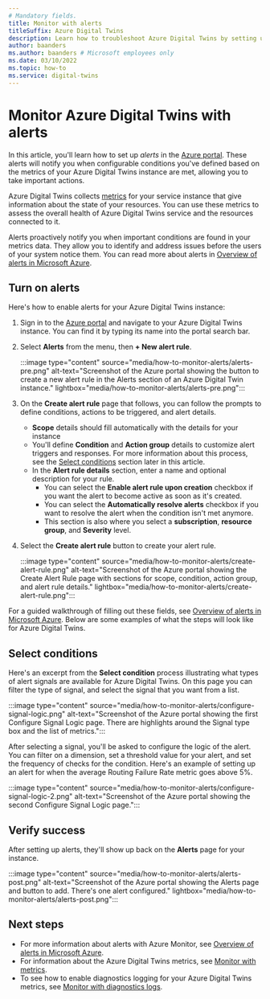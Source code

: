 ```yaml
---
# Mandatory fields.
title: Monitor with alerts
titleSuffix: Azure Digital Twins
description: Learn how to troubleshoot Azure Digital Twins by setting up alerts based on service metrics.
author: baanders
ms.author: baanders # Microsoft employees only
ms.date: 03/10/2022
ms.topic: how-to
ms.service: digital-twins
---
```


# Monitor Azure Digital Twins with alerts

In this article, you'll learn how to set up *alerts* in the [Azure portal](https://portal.azure.com). These alerts will notify you when configurable conditions you've defined based on the metrics of your Azure Digital Twins instance are met, allowing you to take important actions.

Azure Digital Twins collects [metrics](how-to-monitor-metrics.md) for your service instance that give information about the state of your resources. You can use these metrics to assess the overall health of Azure Digital Twins service and the resources connected to it.

Alerts proactively notify you when important conditions are found in your metrics data. They allow you to identify and address issues before the users of your system notice them. You can read more about alerts in [Overview of alerts in Microsoft Azure](../azure-monitor/alerts/alerts-overview.md).

## Turn on alerts

Here's how to enable alerts for your Azure Digital Twins instance:

1. Sign in to the [Azure portal](https://portal.azure.com) and navigate to your Azure Digital Twins instance. You can find it by typing its name into the portal search bar. 

2. Select **Alerts** from the menu, then **+ New alert rule**.

   :::image type="content" source="media/how-to-monitor-alerts/alerts-pre.png" alt-text="Screenshot of the Azure portal showing the button to create a new alert rule in the Alerts section of an Azure Digital Twin instance." lightbox="media/how-to-monitor-alerts/alerts-pre.png":::

3. On the **Create alert rule** page that follows, you can follow the prompts to define conditions, actions to be triggered, and alert details.     
    * **Scope** details should fill automatically with the details for your instance
    * You'll define **Condition** and **Action group** details to customize alert triggers and responses. For more information about this process, see the [Select conditions](#select-conditions) section later in this article.
    * In the **Alert rule details** section, enter a name and optional description for your rule. 
        - You can select the **Enable alert rule upon creation** checkbox if you want the alert to become active as soon as it's created.
        - You can select the **Automatically resolve alerts** checkbox if you want to resolve the alert when the condition isn't met anymore.
        - This section is also where you select a **subscription**, **resource group**, and **Severity** level.

4. Select the **Create alert rule** button to create your alert rule.

   :::image type="content" source="media/how-to-monitor-alerts/create-alert-rule.png" alt-text="Screenshot of the Azure portal showing the Create Alert Rule page with sections for scope, condition, action group, and alert rule details." lightbox="media/how-to-monitor-alerts/create-alert-rule.png":::

For a guided walkthrough of filling out these fields, see [Overview of alerts in Microsoft Azure](../azure-monitor/alerts/alerts-overview.md). Below are some examples of what the steps will look like for Azure Digital Twins.

## Select conditions

Here's an excerpt from the **Select condition** process illustrating what types of alert signals are available for Azure Digital Twins. On this page you can filter the type of signal, and select the signal that you want from a list.

:::image type="content" source="media/how-to-monitor-alerts/configure-signal-logic.png" alt-text="Screenshot of the Azure portal showing the first Configure Signal Logic page. There are highlights around the Signal type box and the list of metrics.":::

After selecting a signal, you'll be asked to configure the logic of the alert. You can filter on a dimension, set a threshold value for your alert, and set the frequency of checks for the condition. Here's an example of setting up an alert for when the average Routing Failure Rate metric goes above 5%.

:::image type="content" source="media/how-to-monitor-alerts/configure-signal-logic-2.png" alt-text="Screenshot of the Azure portal showing the second Configure Signal Logic page.":::

## Verify success

After setting up alerts, they'll show up back on the **Alerts** page for your instance.
 
:::image type="content" source="media/how-to-monitor-alerts/alerts-post.png" alt-text="Screenshot of the Azure portal showing the Alerts page and button to add. There's one alert configured." lightbox="media/how-to-monitor-alerts/alerts-post.png":::

## Next steps

* For more information about alerts with Azure Monitor, see [Overview of alerts in Microsoft Azure](../azure-monitor/alerts/alerts-overview.md).
* For information about the Azure Digital Twins metrics, see [Monitor with metrics](how-to-monitor-metrics.md).
* To see how to enable diagnostics logging for your Azure Digital Twins metrics, see [Monitor with diagnostics logs](how-to-monitor-diagnostics.md).
